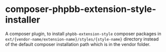 # composer-phpbb-extension-style-installer
A composer plugin, to install `phpbb-extension-style` composer packages in `ext/{vendor-name/extension-name}/styles/{style-name}` directory instead of the default composer installation path which is in the vendor folder.
